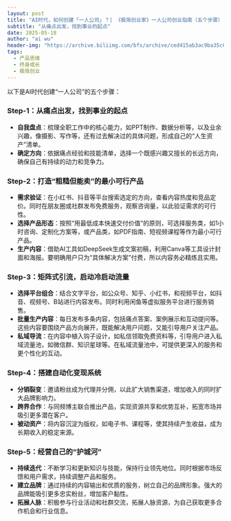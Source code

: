 ```yaml
---
layout: post
title: "AI时代，如何创建「一人公司」？| 《极简创业家》一人公司创业指南（五个步骤）"
subtitle: "从痛点出发，找到事业的起点"
date: 2025-05-18
author: "ai wu"
header-img: "https://archive.biliimg.com/bfs/archive/ced415ab3ac9ba35c050e32dffe15f8197db9ec8.png"
tags:
  - 产品思维
  - 终身成长
  - 极简创业
---
```



以下是AI时代创建“一人公司”的五个步骤：

### Step-1：从痛点出发，找到事业的起点
- **自我盘点**：梳理全职工作中的核心能力，如PPT制作、数据分析等，以及业余兴趣，像摄影、写作等，还有过去解决过的具体问题，形成自己的“人生资产”清单。
- **确定方向**：依据痛点经验和技能清单，选择一个既感兴趣又擅长的长远方向，确保自己有持续的动力和竞争力。

### Step-2：打造“粗糙但能卖”的最小可行产品
- **需求验证**：在小红书、抖音等平台搜索选定的方向，查看内容热度和竞品定价。同时在朋友圈或社群发布免费服务，观察咨询量，以此验证需求的可行性。
- **选择产品形态**：按照“用最低成本快速交付价值”的原则，可选择服务类，如1小时咨询、定制化方案等，或产品类，如PDF指南、短视频课程等作为最小可行产品。
- **生产内容**：借助AI工具如DeepSeek生成文案初稿，利用Canva等工具设计封面和海报。要明确用户只为“具体解决方案”付费，所以内容务必精炼且实用。

### Step-3：矩阵式引流，启动冷启动流量
- **选择平台组合**：结合文字平台，如公众号、知乎、小红书，和视频平台，如抖音、视频号、B站进行内容发布。同时利用闲鱼等虚拟服务平台进行服务销售。
- **批量生产内容**：每日发布多条内容，包括痛点答案、案例展示和互动提问等。这些内容要围绕产品方向展开，既能解决用户问题，又能引导用户关注产品。
- **私域导流**：在内容中植入钩子设计，如私信领取免费资料等，引导用户进入私域流量池，如微信群、知识星球等。在私域流量池中，可提供更深入的服务和更个性化的互动。

### Step-4：搭建自动化变现系统
- **分销裂变**：邀请粉丝成为代理并分佣，以此扩大销售渠道，增加收入的同时扩大品牌影响力。
- **跨界合作**：与同频博主联合推出产品，实现资源共享和优势互补，拓宽市场并吸引更多潜在客户。
- **被动资产**：将内容沉淀为版权，如电子书、课程等，使其持续产生收益，成为长期收入的稳定来源。

### Step-5：经营自己的“护城河”
- **持续迭代**：不断学习和更新知识与技能，保持行业领先地位。同时根据市场反馈和用户需求，持续调整产品和服务。
- **建立品牌**：通过持续的内容输出和优质的服务，树立自己的品牌形象。强大的品牌能吸引更多忠实粉丝，增加客户黏性。
- **拓展人脉**：积极参与行业活动和社群交流，拓展人脉资源，为自己获取更多合作机会和行业信息。